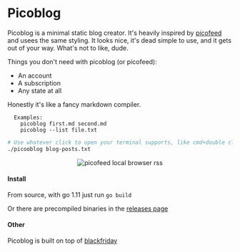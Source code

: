 # Picoblog

Picoblog is a minimal static blog creator. It's heavily inspired by
[picofeed](https://github.com/seenaburns/picofeed) and usees the same styling.
It looks nice, it's dead simple to use, and it gets out of your way. What's not
to like, dude.

Things you don't need with picoblog (or picofeed):

- An account
- A subscription
- Any state at all

Honestly it's like a fancy markdown compiler.

```
  Examples:
	picoblog first.md second.md
	picoblog --list file.txt
```

```sh
# Use whatever click to open your terminal supports, like cmd+double click in OSX's Terminal.app
./picooblog blog-posts.txt
```

<p align="center">
      <img alt="picofeed local browser rss" src="https://i.imgur.com/2HQcHYF.jpg"/>
</p>



#### Install

From source, with go 1.11 just run `go build`

Or there are precompiled binaries in the [releases page](https://github.com/isaacd9/picoblog/releases/latest)


#### Other

Picoblog is built on top of [blackfriday](https://github.com/russross/blackfriday)
